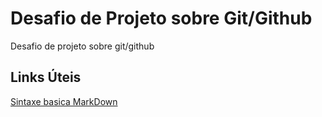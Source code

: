 # Desafio de Projeto sobre Git/Github
Desafio de projeto sobre git/github

## Links Úteis
[Sintaxe basica MarkDown](https://www.markdownguide.org/basic-syntax/)
